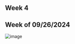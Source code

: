 ## Week 4
## Week of 09/26/2024

![image](https://github.com/user-attachments/assets/c35acd14-814d-49e5-af77-a097aad0e24e)

